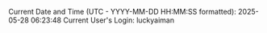 Current Date and Time (UTC - YYYY-MM-DD HH:MM:SS formatted): 2025-05-28 06:23:48
Current User's Login: luckyaiman
